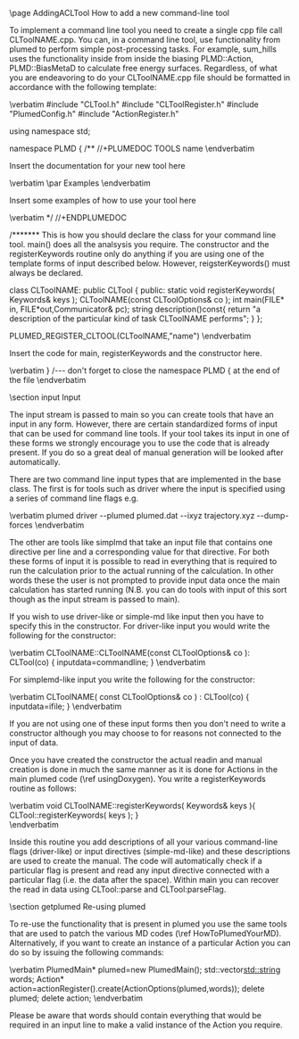 \page AddingACLTool How to add a new command-line tool

To implement a command line tool you need to create a single cpp file call CLToolNAME.cpp. You can, in a command line
tool, use functionality from plumed to perform simple post-processing tasks.  For example, sum_hills uses the 
functionality inside from inside the biasing PLMD::Action, PLMD::BiasMetaD to calculate free energy surfaces.
Regardless, of what you are endeavoring to do your CLToolNAME.cpp file should be formatted in accordance with
the following template:

\verbatim
#include "CLTool.h"
#include "CLToolRegister.h"
#include "PlumedConfig.h"
#include "ActionRegister.h"

using namespace std;

namespace PLMD {
/**
//+PLUMEDOC TOOLS name
\endverbatim

Insert the documentation for your new tool here

\verbatim
\par Examples
\endverbatim

Insert some examples of how to use your tool here 

\verbatim
*/
//+ENDPLUMEDOC

/******* This is how you should declare the class for your command line tool.  main() does
         all the analsysis you require. The constructor and the registerKeywords routine 
         only do anything if you are using one of the template forms of input described below.
         However, reigsterKeywords() must always be declared.

class CLToolNAME:
public CLTool
{
public:
  static void registerKeywords( Keywords& keys );
  CLToolNAME(const CLToolOptions& co );
  int main(FILE* in, FILE*out,Communicator& pc);
  string description()const{
    return "a description of the particular kind of task CLToolNAME performs";
  }
};

PLUMED_REGISTER_CLTOOL(CLToolNAME,"name")
\endverbatim

Insert the code for main, registerKeywords and the constructor here.

\verbatim
}  /--- don't forget to close the namespace PLMD { at the end of the file
\endverbatim

\section input Input

The input stream is passed to main so you can create tools that have an input in any form.
However, there are certain standardized forms of input that can be used for command line
tools. If your tool takes its input in one of these forms we strongly encourage you to
use the code that is already present.  If you do so a great deal of manual generation will 
be looked after automatically.

There are two command line input types that are implemented in the base class.  The first
is for tools such as driver where the input is specified using a series of command line flags
e.g.

\verbatim
plumed driver --plumed plumed.dat --ixyz trajectory.xyz --dump-forces
\endverbatim

The other are tools like simplmd that take an input file that contains one directive per line
and a corresponding value for that directive.  For both these forms of input it is possible to
read in everything that is required to run the calculation prior to the actual running of the 
calculation.  In other words these the user is not prompted to provide input data once the main 
calculation has started running (N.B. you can do tools with input of this sort though as the input stream
is passed to main).  

If you wish to use driver-like or simple-md like input then you have to specify this in the constructor.
For driver-like input you would write the following for the constructor:

\verbatim
CLToolNAME::CLToolNAME(const CLToolOptions& co ):
CLTool(co)
{
 inputdata=commandline;
}
\endverbatim

For simplemd-like input you write the following for the constructor:

\verbatim
CLToolNAME( const CLToolOptions& co ) :
CLTool(co)
{
  inputdata=ifile;
}
\endverbatim

If you are not using one of these input forms then you don't need to write a constructor although
you may choose to for reasons not connected to the input of data.

Once you have created the constructor the actual readin and manual creation is done in much the same
manner as it is done for Actions in the main plumed code (\ref usingDoxygen). You write a
registerKeywords routine as follows:

\verbatim
void CLToolNAME::registerKeywords( Keywords& keys ){
  CLTool::registerKeywords( keys );
}  
\endverbatim

Inside this routine you add descriptions of all your various command-line flags (driver-like) or
input directives (simple-md-like) and these descriptions are used to create the manual. The code 
will automatically check if a particular flag is present and read any input directive connected 
with a particular flag (i.e. the data after the space). Within main you can recover the read in 
data using CLTool::parse and CLTool:parseFlag.   

\section getplumed Re-using plumed

To re-use the functionality that is present in plumed you use the same tools that are used to 
patch the various MD codes (\ref HowToPlumedYourMD).  Alternatively, if you want to create
an instance of a particular Action you can do so by issuing the following commands:

\verbatim
PlumedMain* plumed=new PlumedMain(); std::vector<std::string> words;
Action* action=actionRegister().create(ActionOptions(plumed,words));
delete plumed; delete action;
\endverbatim

Please be aware that words should contain everything that would be required in an input
line to make a valid instance of the Action you require.
